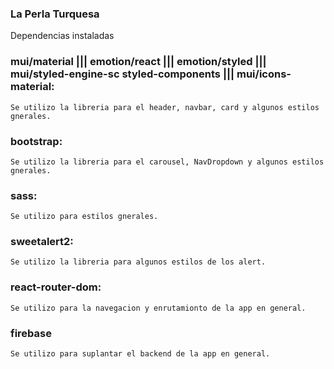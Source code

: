 ###                                                                 La Perla Turquesa                                                                                           ###

Dependencias instaladas

###     mui/material  |||  emotion/react  |||  emotion/styled  |||  mui/styled-engine-sc styled-components  |||  mui/icons-material:     ###
    Se utilizo la libreria para el header, navbar, card y algunos estilos gnerales.

###     bootstrap:     ###
    Se utilizo la libreria para el carousel, NavDropdown y algunos estilos gnerales.

###     sass:     ###
    Se utilizo para estilos gnerales.

###     sweetalert2:     ###
    Se utilizo la libreria para algunos estilos de los alert.

###     react-router-dom:     ###
    Se utilizo para la navegacion y enrutamionto de la app en general.

###     firebase     ###
    Se utilizo para suplantar el backend de la app en general.
